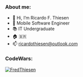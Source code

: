 ### About me:

- 👋 Hi, I’m Ricardo F. Thiesen
- 💼 Mobile Software Engineer
- 📚 IT Undergraduate
- 🏠 🇧🇷
- 📫 ricardothiesen@outlook.com

### CodeWars:

[![FredThiesen](https://www.codewars.com/users/FredThiesen/badges/large)](https://www.codewars.com/users/FredThiesen)
